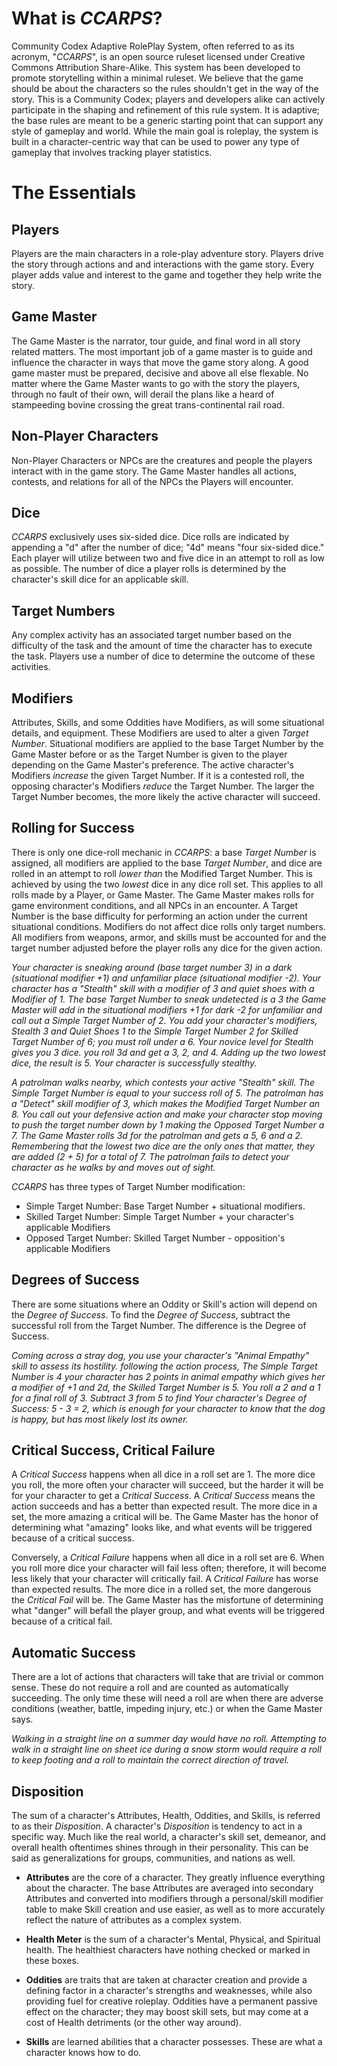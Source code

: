 # What is *CCARPS*? #
Community Codex Adaptive RolePlay System, often referred to as its acronym, "*CCARPS*", is an open source ruleset licensed under Creative Commons Attribution Share-Alike. This system has been developed to promote storytelling within a minimal ruleset. We believe that the game should be about the characters so the rules shouldn't get in the way of the story. This is a Community Codex; players and developers alike can actively participate in the shaping and refinement of this rule system. It is adaptive; the base rules are meant to be a generic starting point that can support any style of gameplay and world. While the main goal is roleplay, the system is built in a character-centric way that can be used to power any type of gameplay that involves tracking player statistics.

# The Essentials #

## Players ##
Players are the main characters in a role-play adventure story. Players drive the story through actions and and interactions with the game story. Every player adds value and interest to the game and together they help write the story.

## Game Master ##
The Game Master is the narrator, tour guide, and final word in all story related matters. The most important job of a game master is to guide and influence the character in ways that move the game story along. A good game master must be prepared, decisive and above all else flexable. No matter where the Game Master wants to go with the story the players, through no fault of their own, will derail the plans like a heard of stampeeding bovine crossing the great trans-continental rail road.

## Non-Player Characters ##
Non-Player Characters or NPCs are the creatures and people the players interact with in the game story. The Game Master handles all actions, contests, and relations for all of the NPCs the Players will encounter.

## Dice ##
*CCARPS* exclusively uses six-sided dice. Dice rolls are indicated by appending a "d" after the number of dice; "4d" means "four six-sided dice." Each player will utilize between two and five dice in an attempt to roll as low as possible. The number of dice a player rolls is determined by the character's skill dice for an applicable skill.

## Target Numbers ##
Any complex activity has an associated target number based on the difficulty of the task and the amount of time the character has to execute the task. Players use a number of dice to determine the outcome of these activities.

## Modifiers ##
Attributes, Skills, and some Oddities have Modifiers, as will some situational details, and equipment. These Modifiers are used to alter a given *Target Number*. Situational modifiers are applied to the base Target Number by the Game Master before or as the Target Number is given to the player depending on the Game Master's preference. The active character's Modifiers *increase* the given Target Number. If it is a contested roll, the opposing character's Modifiers *reduce* the Target Number. The larger the Target Number becomes, the more likely the active character will succeed.

## Rolling for Success ##
There is only one dice-roll mechanic in *CCARPS*: a base *Target Number* is assigned, all modifiers are applied to the base *Target Number*, and dice are rolled in an attempt to roll *lower than* the Modified Target Number. This is achieved by using the two *lowest* dice in any dice roll set. This applies to all rolls made by a Player, or Game Master. The Game Master makes rolls for game environment conditions, and all NPCs in an encounter. A Target Number is the base difficulty for performing an action under the current situational conditions. Modifiers do not affect dice rolls only target numbers. All modifiers from weapons, armor, and skills must be accounted for and the target number adjusted before the player rolls any dice for the given action.

*Your character is sneaking around (base target number 3) in a dark (situational modifier +1) and unfamiliar place (situational modifier -2). Your character has a "Stealth" skill with a modifier of 3 and quiet shoes with a Modifier of 1. The base Target Number to sneak undetected is a 3 the Game Master will add in the situational modifiers +1 for dark -2 for unfamiliar and call out a Simple Target Number of 2. You add your character's modifiers, Stealth 3 and Quiet Shoes 1 to the Simple Target Number 2 for Skilled Target Number of 6; you must roll under a 6. Your novice level for Stealth gives you 3 dice. you roll 3d and get a 3, 2, and 4. Adding up the two lowest dice, the result is 5. Your character is successfully stealthy.*

*A patrolman walks nearby, which contests your active "Stealth" skill. The Simple Target Number is equal to your success roll of 5. The patrolman has a "Detect" skill modifier of 3, which makes the Modified Target Number an 8. You call out your defensive action and make your character stop moving to push the target number down by 1 making the Opposed Target Number a 7. The Game Master rolls 3d for the patrolman and gets a 5, 6 and a 2. Remembering that the lowest two dice are the only ones that matter, they are added (2 + 5) for a total of 7. The patrolman fails to detect your character as he walks by and moves out of sight.*

*CCARPS* has three types of Target Number modification:

* Simple Target Number: Base Target Number + situational modifiers.
* Skilled Target Number: Simple Target Number + your character's applicable Modifiers
* Opposed Target Number: Skilled Target Number - opposition's applicable Modifiers

## Degrees of Success ##
There are some situations where an Oddity or Skill's action will depend on the *Degree of Success*. To find the *Degree of Success*, subtract the successful roll from the Target Number. The difference is the Degree of Success.

*Coming across a stray dog, you use your character's "Animal Empathy" skill to assess its hostility. following the action process, The Simple Target Number is 4 your character has 2 points in animal empathy which gives her a modifier of +1 and 2d, the Skilled Target Number is 5. You roll a 2 and a 1 for a final roll of 3. Subtract 3 from 5 to find Your character's Degree of Success: 5 - 3 = 2, which is enough for your character to know that the dog is happy, but has most likely lost its owner.*

## Critical Success, Critical Failure ##
A *Critical Success* happens when all dice in a roll set are 1. The more dice you roll, the more often your character will succeed, but the harder it will be for your character to get a *Critical Success*. A *Critical Success* means the action succeeds and has a better than expected result. The more dice in a set, the more amazing a critical will be. The Game Master has the honor of determining what "amazing" looks like, and what events will be triggered because of a critical success.

Conversely, a *Critical Failure* happens when all dice in a roll set are 6. When you roll more dice your character will fail less often; therefore, it will become less likely that your character will critically fail. A *Critical Failure* has worse than expected results. The more dice in a rolled set, the more dangerous the *Critical Fail* will be. The Game Master has the misfortune of determining what "danger" will befall the player group, and what events will be triggered because of a critical fail.

## Automatic Success ##
There are a lot of actions that characters will take that are trivial or common sense. These do not require a roll and are counted as automatically succeeding. The only time these will need a roll are when there are adverse conditions (weather, battle, impeding injury, etc.) or when the Game Master says.

*Walking in a straight line on a summer day would have no roll. Attempting to walk in a straight line on sheet ice during a snow storm would require a roll to keep footing and a roll to maintain the correct direction of travel.*

## Disposition ##
The sum of a character's Attributes, Health, Oddities, and Skills, is referred to as their *Disposition*. A character's *Disposition* is tendency to act in a specific way. Much like the real world, a character's skill set, demeanor, and overall health oftentimes shines through in their personality. This can be said as generalizations for groups, communities, and nations as well.

* **Attributes** are the core of a character. They greatly influence everything about the character. The base Attributes are averaged into secondary Attributes and converted into modifiers through a personal/skill modifier table to make Skill creation and use easier, as well as to more accurately reflect the nature of attributes as a complex system.

* **Health Meter** is the sum of a character's Mental, Physical, and Spiritual health. The healthiest characters have nothing checked or marked in these boxes.

* **Oddities** are traits that are taken at character creation and provide a defining factor in a character's strengths and weaknesses, while also providing fuel for creative roleplay. Oddities have a permanent passive effect on the character; they may boost skill sets, but may come at a cost of Health detriments (or the other way around).

* **Skills** are learned abilities that a character possesses. These are what a character knows how to do.
